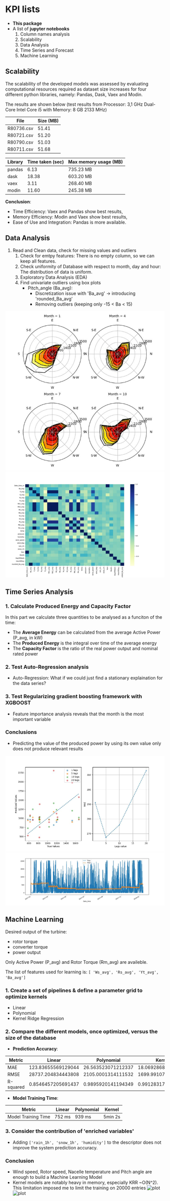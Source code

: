 # KPI lists

- **This package**
- A list of **jupyter notebooks**
  1. Column names analysis
  2. Scalability
  3. Data Analysis
  4. Time Series and Forecast
  5. Machine Learning 

## **Scalability**
The scalability of the developed models was assessed by evaluating computational resources required as dataset size increases for four different python libraries, namely: Pandas, Dask, Vaex and Modin.

The results are shown below (test results from Processor: 3,1 GHz Dual-Core Intel Core i5 with Memory: 8 GB 2133 MHz)

| File       | Size (MB) |
|------------|-----------|
| R80736.csv | 51.41     |
| R80721.csv | 51.20     |
| R80790.csv | 51.03     |
| R80711.csv | 51.68     |

| Library | Time taken (sec) | Max memory usage (MB) |
|---------|------------------|-----------------------|
| pandas  | 6.13             | 735.23 MB             |
| dask    | 18.38            | 603.20 MB             |
| vaex    | 3.11             | 268.40 MB             |
| modin   | 11.60            | 245.38 MB             |

**Conclusion**:
  - Time Efficiency: Vaex and Pandas show best results,
  - Memory Efficiency: Modin and Vaex show best results,
  - Ease of Use and Integration: Pandas is more available.

## **Data Analysis**
  1. Read and Clean data, check for missing values and outliers 
     1. Check for emtpy features: There is no empty column, so we can keep all features.
     2. Check uniformity of Database with respect to month, day and hour: The distribution of data is uniform.
     3. Exploratory Data Analysis (EDA)
     4. Find univariate outliers using box plots
        - Pitch_angle (Ba_avg):
          - Discretization issue with 'Ba_avg' -> introducing 'rounded_Ba_avg'
          - Removing outliers (keeping only -15 < Ba < 15)

![plot](https://github.com/marcodigennaro/WindML/blob/main/images/windrose.jpeg?raw=true)
![plot](https://github.com/marcodigennaro/WindML/blob/main/images/heatmap.jpeg?raw=true)

## **Time Series Analysis**

### 1. Calculate Produced Energy and Capacity Factor
In this part we calculate three quantities to be analysed as a funciton of the time:

- The **Average Energy** can be calculated from the average Active Power (P_avg, in kW)
- The **Produced Energy** is the integral over time of the average energy
- The **Capacity Factor** is the ratio of the real power output and nominal rated power

### 2. Test Auto-Regression analysis
- Auto-Regression: What if we could just find a stationary explaination for the data series?

### 3. Test Regularizing gradient boosting framework with XGBOOST
- Feature importance analysis reveals that the month is the most important variable

### Conclusions

- Predicting the value of the produced power by using its own value only does not produce relevant results

![plot](https://github.com/marcodigennaro/WindML/blob/main/images/AR.jpeg?raw=true)
![plot](https://github.com/marcodigennaro/WindML/blob/main/images/XGBR.jpeg?raw=true)

## **Machine Learning**


Desired output of the turbine: 
- rotor torque
- converter torque
- power output

Only Active Power (P_avg) and Rotor Torque (Rm_avg) are availeble. 

The list of features used for learning is:
```[ 'Ws_avg', 'Rs_avg', 'Yt_avg', 'Ba_avg']```

### 1. Create a set of pipelines & define a parameter grid to optimize kernels

- Linear
- Polynomial
- Kernel Ridge Regression

### 2. Compare the different models, once optimized, versus the size of the database


- **Prediction Accuracy**: 

| Metric    | Linear             | Polynomial         | Kernel             |
|-----------|--------------------|--------------------|--------------------|
| MAE       | 123.83655569129044 | 26.563523071212337 | 18.069286899183126 |
| RMSE      | 28737.204834443808 | 2105.0001314111532 | 1699.991079011466  |
| R-squared | 0.8546457205691437 | 0.9895920141194349 | 0.9912831790974509 |


- **Model Training Time**: 

| Metric              | Linear | Polynomial | Kernel  |
|---------------------|--------|------------|---------|
| Model Training Time | 752 ms | 939 ms     | 5min 2s |


### 3. Consider the contribution of 'enriched variables'

- Adding ```['rain_1h', 'snow_1h', 'humidity']``` to the descriptor does not improve the system prediction accuracy.

### Conclusion

- Wind speed, Rotor speed, Nacelle temperature and Pitch angle are enough to build a Machine Learning Model
- Kernel models are notably heavy in memory, especially KRR ~O(N^2). This limitation imposed me to limit the training on 20000 entries
![plot](https://github.com/marcodigennaro/WindML/blob/main/images/learning_curve.jpeg?raw=true)
![plot](https://github.com/marcodigennaro/WindML/blob/main/images/learning_curve_enriched.jpeg?raw=true)

